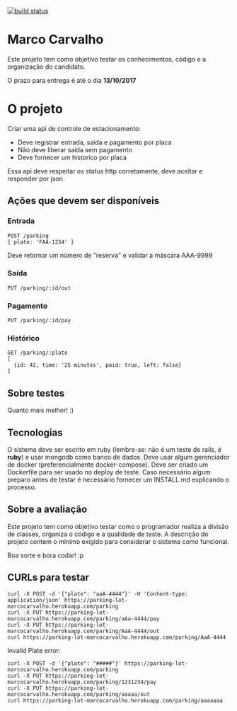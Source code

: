 [![build status](http://gitlab.parafuzo.com/test/marco-carvalho/badges/master/build.svg)](http://gitlab.parafuzo.com/test/marco-carvalho/commits/master)

# Marco Carvalho

Este projeto tem como objetivo testar os conhecimentos, código e a organização do candidato.

O prazo para entrega é até o dia **13/10/2017**

# O projeto

Criar uma api de controle de estacionamento:

  - Deve registrar entrada, saída e pagamento por placa
  - Não deve liberar saída sem pagamento
  - Deve fornecer um historico por placa

Essa api deve respeitar os status http corretamente, deve aceitar e responder por json.

## Ações que devem ser disponíveis

### Entrada

```
POST /parking
{ plate: 'FAA-1234' }
```

Deve retornar um número de "reserva" e validar a máscara AAA-9999

### Saída

```
PUT /parking/:id/out
```

### Pagamento

```
PUT /parking/:id/pay
```

### Histórico

```
GET /parking/:plate
[
  {id: 42, time: '25 minutes', paid: true, left: false}
]
```

## Sobre testes

Quanto mais melhor! :)

## Tecnologias

O sistema deve ser escrito em ruby (lembre-se: não é um teste de rails, é **ruby**) e usar mongodb como banco de dados.
Deve usar algum gerenciador de docker (preferencialmente docker-compose).
Deve ser criado um Dockerfile para ser usado no deploy de teste.
Caso necessário algum preparo antes de testar é necessário fornecer um INSTALL.md explicando o processo.

## Sobre a avaliação

Este projeto tem como objetivo testar como o programador realiza a divisão de classes, organiza o código e a qualidade de teste.
A descrição do projeto contem o mínimo exigido para considerar o sistema como funcional.

Boa sorte e bora codar! :p

## CURLs para testar

```
curl -X POST -d '{"plate": "aaA-4444"}' -H 'Content-type: application/json' https://parking-lot-marcocarvalho.herokuapp.com/parking
curl -X PUT https://parking-lot-marcocarvalho.herokuapp.com/parking/aAa-4444/pay
curl -X PUT https://parking-lot-marcocarvalho.herokuapp.com/parking/AaA-4444/out
curl https://parking-lot-marcocarvalho.herokuapp.com/parking/AaA-4444
```

Invalid Plate error:

```
curl -X POST -d '{"plate": "#####"}' https://parking-lot-marcocarvalho.herokuapp.com/parking
curl -X PUT https://parking-lot-marcocarvalho.herokuapp.com/parking/1231234/pay
curl -X PUT https://parking-lot-marcocarvalho.herokuapp.com/parking/aaaaa/out
curl https://parking-lot-marcocarvalho.herokuapp.com/parking/aaaaaaa
```
